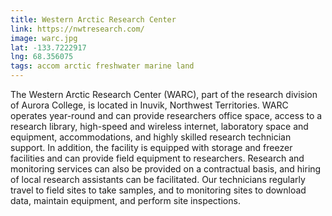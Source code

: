```yaml
---
title: Western Arctic Research Center
link: https://nwtresearch.com/
image: warc.jpg
lat: -133.7222917
lng: 68.356075
tags: accom arctic freshwater marine land
---
```


The Western Arctic Research Center (WARC), part of the research division of Aurora College, is located in Inuvik,
Northwest Territories. WARC operates year-round and can provide researchers office space, access to a research library,
high-speed and wireless internet, laboratory space and equipment, accommodations, and highly skilled research technician
support. In addition, the facility is equipped with storage and freezer facilities and can provide field equipment to
researchers. Research and monitoring services can also be provided on a contractual basis, and hiring of local research
assistants can be facilitated.  Our technicians regularly travel to field sites to take samples, and to monitoring sites
to download data, maintain equipment, and perform site inspections.
